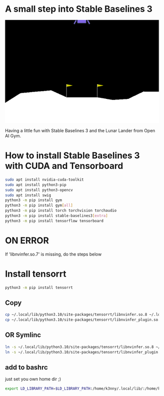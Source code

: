 # A small step into Stable Baselines 3
![lunarlanderv2](anim.gif "LunarLanderv2")

Having a little fun with Stable Baselines 3 and the Lunar Lander from Open AI Gym.

# How to install Stable Baselines 3 with CUDA and Tensorboard

```bash
sudo apt install nvidia-cuda-toolkit
sudo apt install python3-pip
sudo apt install python3-opencv
sudo apt install swig
python3 -m pip install gym
python3 -m pip install gym[all]
python3 -m pip install torch torchvision torchaudio
python3 -m pip install stable-baselines3[extra]
python3 -m pip install tensorflow tensorboard
```

# ON ERROR
If 'libnvinfer.so.7' is missing, do the steps below

# Install tensorrt
```bash
python3 -m pip install tensorrt
```

## Copy
```bash
cp ~/.local/lib/python3.10/site-packages/tensorrt/libnvinfer.so.8 ~/.local/lib/python3.10/site-packages/tensorrt/libnvinfer.so.7
cp ~/.local/lib/python3.10/site-packages/tensorrt/libnvinfer_plugin.so.8 ~/.local/lib/python3.10/site-packages/tensorrt/libnvinfer_plugin.so.7
```

## OR Symlinc
```bash
ln -s ~/.local/lib/python3.10/site-packages/tensorrt/libnvinfer.so.8 ~/.local/lib/python3.10/site-packages/tensorrt/libnvinfer.so.7
ln -s ~/.local/lib/python3.10/site-packages/tensorrt/libnvinfer_plugin.so.8 ~/.local/lib/python3.10/site-packages/tensorrt/libnvinfer_plugin.so.7

```
## add to bashrc
just set you own home dir ;)
```bash
export LD_LIBRARY_PATH=$LD_LIBRARY_PATH:/home/k3nny/.local/lib/:/home/k3nny/.local/lib/python3.10/site-packages/tensorrt/:/home/k3nny/.local/lib/python3.10/site-packages/nvidia/cublas/lib/:/home/k3nny/.local/lib/python3.10/site-packages/nvidia/cufft/lib/:/home/k3nny/.local/lib/python3.10/site-packages/nvidia/curand/lib/:/home/k3nny/.local/lib/python3.10/site-packages/nvidia/cusolver/lib/:/home/k3nny/.local/lib/python3.10/site-packages/nvidia/cusparse/lib/
```
